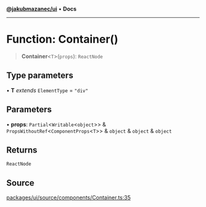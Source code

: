 [**@jakubmazanec/ui**](../README.md) • **Docs**

---

# Function: Container()

> **Container**\<`T`\>(`props`): `ReactNode`

## Type parameters

• **T** _extends_ `ElementType` = `"div"`

## Parameters

• **props**: `Partial`\<`Writable`\<`object`\>\> & `PropsWithoutRef`\<`ComponentProps`\<`T`\>\> &
`object` & `object` & `object`

## Returns

`ReactNode`

## Source

[packages/ui/source/components/Container.ts:35](https://github.com/jakubmazanec/tools/blob/bb20df5276ddb119762948adc2cda520aef09f0f/packages/ui/source/components/Container.ts#L35)
